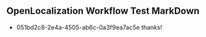 ## OpenLocalization Workflow Test MarkDown
* 051bd2c8-2e4a-4505-ab6c-0a3f9ea7ac5e thanks!

<!--HONumber=Aug16_HO4-->


